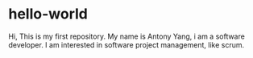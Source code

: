 # hello-world

Hi,
This is my first repository.
My  name is Antony Yang, i am a software developer. I am interested in software project management, like scrum.
